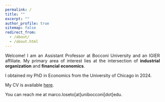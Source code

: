 ```yaml
---
permalink: /
title: ""
excerpt: ""
author_profile: true
sitemap: false
redirect_from: 
  - /about/
  - /about.html
---
```


<div style="text-align: justify">

Welcome! I am an Assistant Professor at Bocconi University and an IGIER affiliate. My primary area of interest lies at the intersection of
<strong>industrial organization</strong> and <strong>financial economics</strong>.

I obtained my PhD in Economics from the University of Chicago in 2024.
<p>  </p>

</div>

My CV is available [here](../files/lm_cv.pdf).

You can reach me at marco.loseto[at]unibocconi[dot]edu.

<!-- ### References

* [Ali Horta&ccedil;su](https://home.uchicago.edu/hortacsu/) (co-chair)
* [Lars P. Hansen](https://larspeterhansen.org/) (co-chair)
* [Scott T. Nelson](https://faculty.chicagobooth.edu/scott-nelson?_gl=1*10bg1mh*_ga*MTM3ODM4MTAyNS4xNjk1NjAwMDUz*_ga_PDRJWHFTEV*MTY5ODY4ODE3My44LjAuMTY5ODY4ODE3My42MC4wLjA.&_ga=2.175682402.1915631437.1698688173-1378381025.1695600053)
-->
